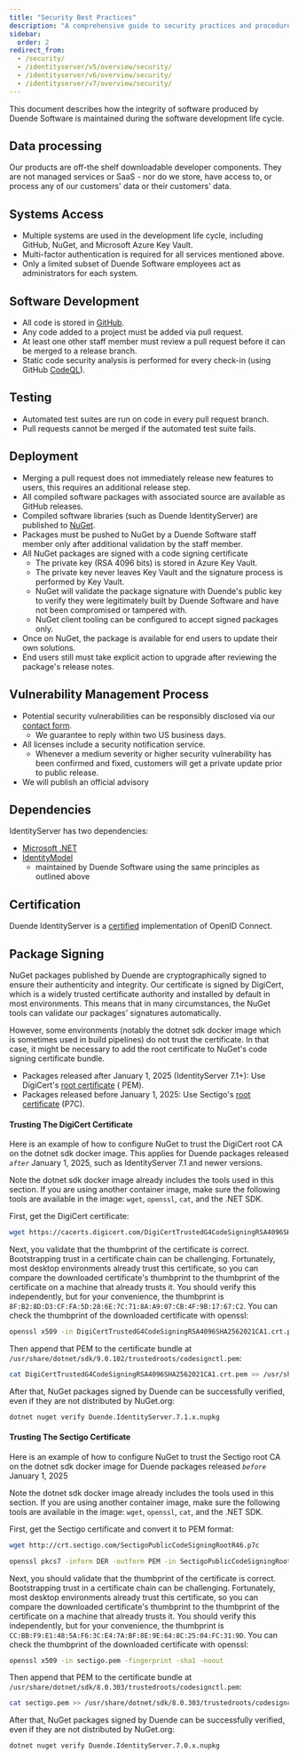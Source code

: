 ```yaml
---
title: "Security Best Practices"
description: "A comprehensive guide to security practices and procedures used in Duende Software development lifecycle"
sidebar:
  order: 2
redirect_from:
  - /security/
  - /identityserver/v5/overview/security/
  - /identityserver/v6/overview/security/
  - /identityserver/v7/overview/security/
---
```


This document describes how the integrity of software produced by Duende Software is maintained during the software
development life cycle.

## Data processing

Our products are off-the shelf downloadable developer components. They are not managed services or SaaS - nor do we
store, have access to, or process any of our customers' data or their customers' data.

## Systems Access

* Multiple systems are used in the development life cycle, including GitHub, NuGet, and Microsoft Azure Key Vault.
* Multi-factor authentication is required for all services mentioned above.
* Only a limited subset of Duende Software employees act as administrators for each system.

## Software Development

* All code is stored in [GitHub](https://github.com/duendesoftware).
* Any code added to a project must be added via pull request.
* At least one other staff member must review a pull request before it can be merged to a release branch.
* Static code security analysis is performed for every check-in (using GitHub [CodeQL](https://codeql.github.com/)).

## Testing

* Automated test suites are run on code in every pull request branch.
* Pull requests cannot be merged if the automated test suite fails.

## Deployment

* Merging a pull request does not immediately release new features to users, this requires an additional release step.
* All compiled software packages with associated source are available as GitHub releases.
* Compiled software libraries (such as Duende IdentityServer) are published to [NuGet](https://www.nuget.org/).
* Packages must be pushed to NuGet by a Duende Software staff member only after additional validation by the staff
  member.
* All NuGet packages are signed with a code signing certificate
    * The private key (RSA 4096 bits) is stored in Azure Key Vault.
    * The private key never leaves Key Vault and the signature process is performed by Key Vault.
    * NuGet will validate the package signature with Duende's public key to verify they were legitimately built by
      Duende Software and have not been compromised or tampered with.
    * NuGet client tooling can be configured to accept signed packages only.
* Once on NuGet, the package is available for end users to update their own solutions.
* End users still must take explicit action to upgrade after reviewing the package's release notes.

## Vulnerability Management Process

* Potential security vulnerabilities can be responsibly disclosed via
  our [contact form](https://duendesoftware.com/contact/general).
    * We guarantee to reply within two US business days.
* All licenses include a security notification service.
    * Whenever a medium severity or higher security vulnerability has been confirmed and fixed, customers will get a
      private update prior to public release.
* We will publish an official advisory

## Dependencies

IdentityServer has two dependencies:

* [Microsoft .NET](https://dot.net)
* [IdentityModel](https://github.com/IdentityModel)
    * maintained by Duende Software using the same principles as outlined above

## Certification

Duende IdentityServer is a [certified](https://openid.net/certification/) implementation of OpenID Connect.

## Package Signing

NuGet packages published by Duende are cryptographically signed to ensure their
authenticity and integrity. Our certificate is signed by DigiCert, which is a widely
trusted certificate authority and installed by default in most environments. This means
that in many circumstances, the NuGet tools can validate our packages' signatures
automatically.

However, some environments (notably the dotnet sdk docker image which is sometimes used in
build pipelines) do not trust the certificate. In that case, it might be necessary to add the
root certificate to NuGet's code signing certificate bundle.

* Packages released after January 1, 2025 (IdentityServer 7.1+): Use
  DigiCert's [root certificate](https://cacerts.digicert.com/DigiCertTrustedG4CodeSigningRSA4096SHA2562021CA1.crt.pem) (
  PEM).
* Packages released before January 1, 2025: Use
  Sectigo's [root certificate](http://crt.sectigo.com/SectigoPublicCodeSigningRootR46.p7c) (P7C).

#### Trusting The DigiCert Certificate

Here is an example of how to configure NuGet to trust the DigiCert root CA on the dotnet sdk docker image.
This applies for Duende packages released *`after`* January 1, 2025, such as IdentityServer 7.1 and newer versions.

Note the dotnet sdk docker image already includes the tools used in this section.
If you are using another container image, make sure the following tools are available in the image:
`wget`, `openssl`, `cat`, and the .NET SDK.

First, get the DigiCert certificate:

```bash title="Terminal"
wget https://cacerts.digicert.com/DigiCertTrustedG4CodeSigningRSA4096SHA2562021CA1.crt.pem
```

Next, you validate that the thumbprint of the certificate is correct.
Bootstrapping trust in a certificate chain can be challenging. Fortunately, most
desktop environments already trust this certificate, so you can compare the
downloaded certificate's thumbprint to the thumbprint of the certificate on a
machine that already trusts it. You should verify this independently, but for
your convenience, the thumbprint is
`8F:B2:8D:D3:CF:FA:5D:28:6E:7C:71:8A:A9:07:CB:4F:9B:17:67:C2`. You can check the
thumbprint of the downloaded certificate with openssl:

```bash title="Terminal"
openssl x509 -in DigiCertTrustedG4CodeSigningRSA4096SHA2562021CA1.crt.pem -fingerprint -sha1 -noout
```

Then append that PEM to the certificate bundle at `/usr/share/dotnet/sdk/9.0.102/trustedroots/codesignctl.pem`:

```bash title="Terminal"
cat DigiCertTrustedG4CodeSigningRSA4096SHA2562021CA1.crt.pem >> /usr/share/dotnet/sdk/9.0.102/trustedroots/codesignctl.pem
```

After that, NuGet packages signed by Duende can be successfully verified, even if they are not distributed by NuGet.org:

```bash title="Terminal"
dotnet nuget verify Duende.IdentityServer.7.1.x.nupkg
```

#### Trusting The Sectigo Certificate

Here is an example of how to configure NuGet to trust the Sectigo root CA on the dotnet sdk docker image for
Duende packages released *`before`* January 1, 2025

Note the dotnet sdk docker image already includes the tools used in this section.
If you are using another container image, make sure the following tools are available in the image:
`wget`, `openssl`, `cat`, and the .NET SDK.

First, get the Sectigo certificate and convert it to PEM format:

```bash title="Terminal"
wget http://crt.sectigo.com/SectigoPublicCodeSigningRootR46.p7c

openssl pkcs7 -inform DER -outform PEM -in SectigoPublicCodeSigningRootR46.p7c -print_certs -out sectigo.pem
```

Next, you should validate that the thumbprint of the certificate is correct.
Bootstrapping trust in a certificate chain can be challenging. Fortunately, most
desktop environments already trust this certificate, so you can compare the
downloaded certificate's thumbprint to the thumbprint of the certificate on a
machine that already trusts it. You should verify this independently, but for
your convenience, the thumbprint is
`CC:BB:F9:E1:48:5A:F6:3C:E4:7A:BF:8E:9E:64:8C:25:04:FC:31:9D`. You can check the
thumbprint of the downloaded certificate with openssl:

```bash title="Terminal"
openssl x509 -in sectigo.pem -fingerprint -sha1 -noout
```

Then append that PEM to the certificate bundle at `/usr/share/dotnet/sdk/8.0.303/trustedroots/codesignctl.pem`:

```bash title="Terminal"
cat sectigo.pem >> /usr/share/dotnet/sdk/8.0.303/trustedroots/codesignctl.pem
```

After that, NuGet packages signed by Duende can be successfully verified, even if they are not distributed by NuGet.org:

```bash title="Terminal"
dotnet nuget verify Duende.IdentityServer.7.0.x.nupkg
```
